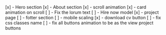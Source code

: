 [x] - Hero section
[x] - About section
[x] - scroll animation
[x] - card animation on scroll
[ ] - Fix the lorum text
[ ] - Hire now model
[x] - project page
[ ] - fotter section
[ ] - mobile scaling
[x] - download cv button
[ ] - fix css classes name
[ ] - fix all buttons animation to be as the view project buttons
